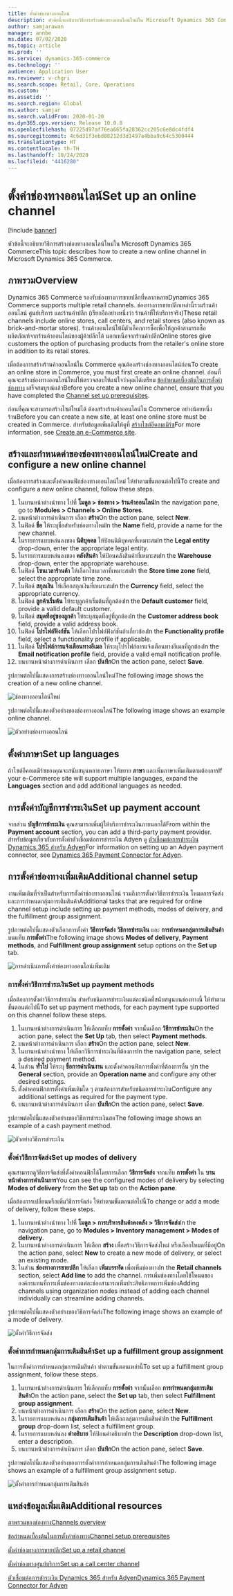 ```yaml
---
title: ตั้งค่าช่องทางออนไลน์
description: หัวข้อนี้จะอธิบายวิธีการสร้างช่องทางออนไลน์ใหม่ใน Microsoft Dynamics 365 Commerce
author: samjarawan
manager: annbe
ms.date: 07/02/2020
ms.topic: article
ms.prod: ''
ms.service: dynamics-365-commerce
ms.technology: ''
audience: Application User
ms.reviewer: v-chgri
ms.search.scope: Retail, Core, Operations
ms.custom: ''
ms.assetid: ''
ms.search.region: Global
ms.author: samjar
ms.search.validFrom: 2020-01-20
ms.dyn365.ops.version: Release 10.0.8
ms.openlocfilehash: 07225d97af76ea665fa28362cc205c6e8dc4fdf4
ms.sourcegitcommit: 4c6d31f3ebd88212d3d1497a4bba9c64c5300444
ms.translationtype: HT
ms.contentlocale: th-TH
ms.lasthandoff: 10/24/2020
ms.locfileid: "4416280"
---
```

# <a name="set-up-an-online-channel"></a><span data-ttu-id="8d007-103">ตั้งค่าช่องทางออนไลน์</span><span class="sxs-lookup"><span data-stu-id="8d007-103">Set up an online channel</span></span>


[!include [banner](includes/banner.md)]

<span data-ttu-id="8d007-104">หัวข้อนี้จะอธิบายวิธีการสร้างช่องทางออนไลน์ใหม่ใน Microsoft Dynamics 365 Commerce</span><span class="sxs-lookup"><span data-stu-id="8d007-104">This topic describes how to create a new online channel in Microsoft Dynamics 365 Commerce.</span></span>

## <a name="overview"></a><span data-ttu-id="8d007-105">ภาพรวม</span><span class="sxs-lookup"><span data-stu-id="8d007-105">Overview</span></span>

<span data-ttu-id="8d007-106">Dynamics 365 Commerce รองรับช่องทางการขายปลีกที่หลากหลาย</span><span class="sxs-lookup"><span data-stu-id="8d007-106">Dynamics 365 Commerce supports multiple retail channels.</span></span> <span data-ttu-id="8d007-107">ช่องทางการขายปลีกเหล่านี้รวมร้านค้าออนไลน์ ศูนย์บริการ และร้านค้าปลีก (เรียกอีกอย่างหนึ่งว่า ร้านค้าที่ให้บริการจริง)</span><span class="sxs-lookup"><span data-stu-id="8d007-107">These retail channels include online stores, call centers, and retail stores (also known as brick-and-mortar stores).</span></span> <span data-ttu-id="8d007-108">ร้านค้าออนไลน์ให้มีตัวเลือกการซื้อเพื่อให้ลูกค้าสามารถซื้อผลิตภัณฑ์จากร้านค้าออนไลน์ของผู้ค้าปลีกได้ นอกเหนือจากร้านค้าปลีก</span><span class="sxs-lookup"><span data-stu-id="8d007-108">Online stores give customers the option of purchasing products from the retailer's online store in addition to its retail stores.</span></span>

<span data-ttu-id="8d007-109">เมื่อต้องการสร้างร้านค้าออนไลน์ใน Commerce คุณต้องสร้างช่องทางออนไลน์ก่อน</span><span class="sxs-lookup"><span data-stu-id="8d007-109">To create an online store in Commerce, you must first create an online channel.</span></span> <span data-ttu-id="8d007-110">ก่อนที่คุณจะสร้างช่องทางออนไลน์ใหม่ให้ตรวจสอบให้แน่ใจว่าคุณได้เตรียม [ข้อกำหนดเบื้องต้นในการตั้งค่าช่องทาง](channels-prerequisites.md) เสร็จสมบูรณ์แล้ว</span><span class="sxs-lookup"><span data-stu-id="8d007-110">Before you create a new online channel, ensure that you have completed the [Channel set up prerequisites](channels-prerequisites.md).</span></span>

<span data-ttu-id="8d007-111">ก่อนที่คุณจะสามารถสร้างไซต์ใหม่ได้ ต้องสร้างร้านค้าออนไลน์ใน Commerce อย่างน้อยหนึ่งร้าน</span><span class="sxs-lookup"><span data-stu-id="8d007-111">Before you can create a new site, at least one online store must be created in Commerce.</span></span> <span data-ttu-id="8d007-112">สำหรับข้อมูลเพิ่มเติมให้ดูที่ [สร้างไซต์อีคอมเมิร์ซ](create-ecommerce-site.md)</span><span class="sxs-lookup"><span data-stu-id="8d007-112">For more information, see [Create an e-Commerce site](create-ecommerce-site.md).</span></span>

## <a name="create-and-configure-a-new-online-channel"></a><span data-ttu-id="8d007-113">สร้างและกำหนดค่าของช่องทางออนไลน์ใหม่</span><span class="sxs-lookup"><span data-stu-id="8d007-113">Create and configure a new online channel</span></span>

<span data-ttu-id="8d007-114">เมื่อต้องการสร้างและตั้งค่าคอนฟิกช่องทางออนไลน์ใหม่ ให้ทำตามขั้นตอนต่อไปนี้</span><span class="sxs-lookup"><span data-stu-id="8d007-114">To create and configure a new online channel, follow these steps.</span></span>

1. <span data-ttu-id="8d007-115">ในบานหน้าต่างนำทาง ไปที่ **โมดูล \> ช่องทาง \> ร้านค้าออนไลน์**</span><span class="sxs-lookup"><span data-stu-id="8d007-115">In the navigation pane, go to **Modules \> Channels \> Online Stores**.</span></span>
1. <span data-ttu-id="8d007-116">บนหน้าต่างการดำเนินการ เลือก **สร้าง**</span><span class="sxs-lookup"><span data-stu-id="8d007-116">On the action pane, select **New**.</span></span>
1. <span data-ttu-id="8d007-117">ในฟิลด์ **ชื่อ** ให้ระบุชื่อสำหรับช่องทางใหม่</span><span class="sxs-lookup"><span data-stu-id="8d007-117">In the **Name** field, provide a name for the new channel.</span></span>
1. <span data-ttu-id="8d007-118">ในรายการแบบหล่นลงของ **นิติบุคคล** ให้ป้อนนิติบุคคลที่เหมาะสม</span><span class="sxs-lookup"><span data-stu-id="8d007-118">In the **Legal entity** drop-down, enter the appropriate legal entity.</span></span>
1. <span data-ttu-id="8d007-119">ในรายการแบบหล่นลงของ **คลังสินค้า** ให้ป้อนคลังสินค้าที่เหมาะสม</span><span class="sxs-lookup"><span data-stu-id="8d007-119">In the **Warehouse** drop-down, enter the appropriate warehouse.</span></span>
1. <span data-ttu-id="8d007-120">ในฟิลด์ **โซนเวลาร้านค้า** ให้เลือกโซนเวลาที่เหมาะสม</span><span class="sxs-lookup"><span data-stu-id="8d007-120">In the **Store time zone** field, select the appropriate time zone.</span></span>
1. <span data-ttu-id="8d007-121">ในฟิลด์ **สกุลเงิน** ให้เลือกสกุลเงินที่เหมาะสม</span><span class="sxs-lookup"><span data-stu-id="8d007-121">In the **Currency** field, select the appropriate currency.</span></span>
1. <span data-ttu-id="8d007-122">ในฟิลด์ **ลูกค้าเริ่มต้น** ให้ระบุลูกค้าเริ่มต้นที่ถูกต้อง</span><span class="sxs-lookup"><span data-stu-id="8d007-122">In the **Default customer** field, provide a valid default customer.</span></span>
1. <span data-ttu-id="8d007-123">ในฟิลด์ **สมุดที่อยู่ของลูกค้า** ให้ระบุสมุดที่อยู่ที่ถูกต้อง</span><span class="sxs-lookup"><span data-stu-id="8d007-123">In the **Customer address book** field, provide a valid address book.</span></span>
1. <span data-ttu-id="8d007-124">ในฟิลด์ **โปรไฟล์ฟังก์ชัน** ให้เลือกโปรไฟล์ฟังก์ชันถ้าเกี่ยวข้อง</span><span class="sxs-lookup"><span data-stu-id="8d007-124">In the **Functionality profile** field, select a functionality profile if applicable.</span></span>
1. <span data-ttu-id="8d007-125">ในฟิลด์ **โปรไฟล์การแจ้งเตือนทางอีเมล** ให้ระบุโปรไฟล์การแจ้งเตือนทางอีเมลที่ถูกต้อง</span><span class="sxs-lookup"><span data-stu-id="8d007-125">In the **Email notification profile** field, provide a valid email notification profile.</span></span>
1. <span data-ttu-id="8d007-126">บนบานหน้าต่างการดำเนินการ เลือก **บันทึก**</span><span class="sxs-lookup"><span data-stu-id="8d007-126">On the action pane, select **Save**.</span></span>

<span data-ttu-id="8d007-127">รูปภาพต่อไปนี้แสดงการสร้างช่องทางออนไลน์ใหม่</span><span class="sxs-lookup"><span data-stu-id="8d007-127">The following image shows the creation of a new online channel.</span></span>

![ช่องทางออนไลน์ใหม่](media/channel-setup-online-1.png)

<span data-ttu-id="8d007-129">รูปภาพต่อไปนี้แสดงตัวอย่างของช่องทางออนไลน์</span><span class="sxs-lookup"><span data-stu-id="8d007-129">The following image shows an example online channel.</span></span>

![ตัวอย่างช่องทางออนไลน์](media/channel-setup-online-2.png)

## <a name="set-up-languages"></a><span data-ttu-id="8d007-131">ตั้งค่าภาษา</span><span class="sxs-lookup"><span data-stu-id="8d007-131">Set up languages</span></span>

<span data-ttu-id="8d007-132">ถ้าไซต์อีคอมเมิร์ซของคุณจะสนับสนุนหลายภาษา ให้ขยาย **ภาษา** และเพิ่มภาษาเพิ่มเติมตามต้องการ</span><span class="sxs-lookup"><span data-stu-id="8d007-132">If your e-Commerce site will support multiple languages, expand the **Languages** section and add additional languages as needed.</span></span>

## <a name="set-up-payment-account"></a><span data-ttu-id="8d007-133">การตั้งค่าบัญชีการชำระเงิน</span><span class="sxs-lookup"><span data-stu-id="8d007-133">Set up payment account</span></span>

<span data-ttu-id="8d007-134">จากส่วน **บัญชีการชำระเงิน** คุณสามารถเพิ่มผู้ให้บริการชำระเงินภายนอกได้</span><span class="sxs-lookup"><span data-stu-id="8d007-134">From within the **Payment account** section, you can add a third-party payment provider.</span></span> <span data-ttu-id="8d007-135">สำหรับข้อมูลเกี่ยวกับการตั้งค่าตัวเชื่อมต่อการชำระเงิน Adyen ดู [ตัวเชื่อมต่อการชำระเงิน Dynamics 365 สำหรับ Adyen](../retail/dev-itpro/adyen-connector.md)</span><span class="sxs-lookup"><span data-stu-id="8d007-135">For information on setting up an Adyen payment connector, see [Dynamics 365 Payment Connector for Adyen](../retail/dev-itpro/adyen-connector.md).</span></span>

## <a name="additional-channel-setup"></a><span data-ttu-id="8d007-136">การตั้งค่าช่องทางเพิ่มเติม</span><span class="sxs-lookup"><span data-stu-id="8d007-136">Additional channel setup</span></span>

<span data-ttu-id="8d007-137">งานเพิ่มเติมที่จำเป็นสำหรับการตั้งค่าช่องทางออนไลน์ รวมถึงการตั้งค่าวิธีการชำระเงิน โหมดการจัดส่ง และการกำหนดกลุ่มการเติมสินค้า</span><span class="sxs-lookup"><span data-stu-id="8d007-137">Additional tasks that are required for online channel setup include setting up payment methods, modes of delivery, and the fulfillment group assignment.</span></span>

<span data-ttu-id="8d007-138">รูปภาพต่อไปนี้แสดงตัวเลือกการตั้งค่า **วิธีการจัดส่ง** **วิธีการชำระเงิน** และ **การกำหนดกลุ่มการเติมสินค้า** บนแท็บ **การตั้งค่า**</span><span class="sxs-lookup"><span data-stu-id="8d007-138">The following image shows **Modes of delivery**, **Payment methods**, and **Fulfillment group assignment** setup options on the **Set up** tab.</span></span>

![การดำเนินการตั้งค่าช่องทางออนไลน์เพิ่มเติม](media/channel-setup-online-3.png)

### <a name="set-up-payment-methods"></a><span data-ttu-id="8d007-140">การตั้งค่าวิธีการชำระเงิน</span><span class="sxs-lookup"><span data-stu-id="8d007-140">Set up payment methods</span></span>

<span data-ttu-id="8d007-141">เมื่อต้องการตั้งค่าวิธีการชำระเงิน สำหรับชนิดการชำระเงินแต่ละชนิดที่สนับสนุนบนช่องทางนี้ ให้ทำตามขั้นตอนต่อไปนี้</span><span class="sxs-lookup"><span data-stu-id="8d007-141">To set up payment methods, for each payment type supported on this channel follow these steps.</span></span>

1. <span data-ttu-id="8d007-142">ในบานหน้าต่างการดำเนินการ ให้เลือกแท็บ **การตั้งค่า** จากนั้นเลือก **วิธีการชำระเงิน**</span><span class="sxs-lookup"><span data-stu-id="8d007-142">On the action pane, select the **Set Up** tab, then select **Payment methods**.</span></span>
1. <span data-ttu-id="8d007-143">บนหน้าต่างการดำเนินการ เลือก **สร้าง**</span><span class="sxs-lookup"><span data-stu-id="8d007-143">On the action pane, select **New**.</span></span>
1. <span data-ttu-id="8d007-144">ในบานหน้าต่างนำทาง ให้เลือกวิธีการชำระเงินที่ต้องการ</span><span class="sxs-lookup"><span data-stu-id="8d007-144">In the navigation pane, select a desired payment method.</span></span>
1. <span data-ttu-id="8d007-145">ในส่วน **ทั่วไป** ให้ระบุ **ชื่อการดำเนินงาน** และตั้งค่าคอนฟิกการตั้งค่าที่ต้องการอื่น ๆ</span><span class="sxs-lookup"><span data-stu-id="8d007-145">In the **General** section, provide an **Operation name** and configure any other desired settings.</span></span>
1. <span data-ttu-id="8d007-146">ตั้งค่าคอนฟิกการตั้งค่าเพิ่มเติมใด ๆ ตามต้องการสำหรับชนิดการชำระเงิน</span><span class="sxs-lookup"><span data-stu-id="8d007-146">Configure any additional settings as required for the payment type.</span></span>
1. <span data-ttu-id="8d007-147">บนบานหน้าต่างการดำเนินการ เลือก **บันทึก**</span><span class="sxs-lookup"><span data-stu-id="8d007-147">On the action pane, select **Save**.</span></span>

<span data-ttu-id="8d007-148">รูปภาพต่อไปนี้แสดงตัวอย่างของวิธีการชำระเงินสด</span><span class="sxs-lookup"><span data-stu-id="8d007-148">The following image shows an example of a cash payment method.</span></span>

![ตัวอย่างวิธีการชำระเงิน](media/channel-setup-retail-5.png)

### <a name="set-up-modes-of-delivery"></a><span data-ttu-id="8d007-150">ตั้งค่าวิธีการจัดส่ง</span><span class="sxs-lookup"><span data-stu-id="8d007-150">Set up modes of delivery</span></span>

<span data-ttu-id="8d007-151">คุณสามารถดูวิธีการจัดส่งที่ตั้งค่าคอนฟิกได้โดยการเลือก **วิธีการจัดส่ง** จากแท็บ **การตั้งค่า** ใน **บานหน้าต่างการดำเนินการ**</span><span class="sxs-lookup"><span data-stu-id="8d007-151">You can see the configured modes of delivery by selecting **Modes of delivery** from the **Set up** tab on the **Action pane**.</span></span>  

<span data-ttu-id="8d007-152">เมื่อต้องการเปลี่ยนหรือเพิ่มวิธีการจัดส่ง ให้ทำตามขั้นตอนต่อไปนี้</span><span class="sxs-lookup"><span data-stu-id="8d007-152">To change or add a mode of delivery, follow these steps.</span></span>

1. <span data-ttu-id="8d007-153">ในบานหน้าต่างนำทาง ไปที่ **โมดูล \> การบริหารสินค้าคงคลัง \> วิธีการจัดส่ง**</span><span class="sxs-lookup"><span data-stu-id="8d007-153">In the navigation pane, go to **Modules \> Inventory management \> Modes of delivery**.</span></span>
1. <span data-ttu-id="8d007-154">ในบานหน้าต่างการดำเนินการ ให้เลือก **สร้าง** เพื่อสร้างวิธีการจัดส่งใหม่ หรือเลือกโหมดที่มีอยู่</span><span class="sxs-lookup"><span data-stu-id="8d007-154">On the action pane, select **New** to create a new mode of delivery, or select an existing mode.</span></span>
1. <span data-ttu-id="8d007-155">ในส่วน **ช่องทางการขายปลีก** ให้เลือก **เพิ่มบรรทัด** เพื่อเพิ่มช่องทาง</span><span class="sxs-lookup"><span data-stu-id="8d007-155">In the **Retail channels** section, select **Add line** to add the channel.</span></span> <span data-ttu-id="8d007-156">การเพิ่มช่องทางโดยใช้โหนดขององค์กรแทนที่การเพิ่มช่องทางแต่ละช่องสามารถเพิ่มประสิทธิภาพการเพิ่มช่อง</span><span class="sxs-lookup"><span data-stu-id="8d007-156">Adding channels using organization nodes instead of adding each channel individually can streamline adding channels.</span></span>

<span data-ttu-id="8d007-157">รูปภาพต่อไปนี้แสดงตัวอย่างของวิธีการจัดส่ง</span><span class="sxs-lookup"><span data-stu-id="8d007-157">The following image shows an example of a mode of delivery.</span></span>

![ตั้งค่าวิธีการจัดส่ง](media/channel-setup-retail-7.png)

### <a name="set-up-a-fulfillment-group-assignment"></a><span data-ttu-id="8d007-159">ตั้งค่าการกำหนดกลุ่มการเติมสินค้า</span><span class="sxs-lookup"><span data-stu-id="8d007-159">Set up a fulfillment group assignment</span></span>

<span data-ttu-id="8d007-160">ในการตั้งค่าการกำหนดกลุ่มการเติมสินค้า ทำตามขั้นตอนเหล่านี้</span><span class="sxs-lookup"><span data-stu-id="8d007-160">To set up a fulfillment group assignment, follow these steps.</span></span>

1. <span data-ttu-id="8d007-161">ในบานหน้าต่างการดำเนินการ ให้เลือกแท็บ **การตั้งค่า** จากนั้นเลือก **การกำหนดกลุ่มการเติมสินค้า**</span><span class="sxs-lookup"><span data-stu-id="8d007-161">On the action pane, select the **Set up** tab, then select **Fulfillment group assignment**.</span></span>
1. <span data-ttu-id="8d007-162">บนหน้าต่างการดำเนินการ เลือก **สร้าง**</span><span class="sxs-lookup"><span data-stu-id="8d007-162">On the action pane, select **New**.</span></span>
1. <span data-ttu-id="8d007-163">ในรายการแบบหล่นลง **กลุ่มการเติมสินค้า** ให้เลือกกลุ่มการเติมสินค้า</span><span class="sxs-lookup"><span data-stu-id="8d007-163">In the **Fulfillment group** drop-down list, select a fulfillment group.</span></span>
1. <span data-ttu-id="8d007-164">ในรายการแบบหล่นลง **คำอธิบาย** ให้ป้อนคำอธิบาย</span><span class="sxs-lookup"><span data-stu-id="8d007-164">In the **Description** drop-down list, enter a description.</span></span>
1. <span data-ttu-id="8d007-165">บนบานหน้าต่างการดำเนินการ เลือก **บันทึก**</span><span class="sxs-lookup"><span data-stu-id="8d007-165">On the action pane, select **Save**.</span></span>

<span data-ttu-id="8d007-166">รูปภาพต่อไปนี้แสดงตัวอย่างของการตั้งค่าการกำหนดกลุ่มการเติมสินค้า</span><span class="sxs-lookup"><span data-stu-id="8d007-166">The following image shows an example of a fulfillment group assignment setup.</span></span>

![ตั้งค่าการกำหนดกลุ่มการเติมสินค้า](media/channel-setup-retail-9.png)

## <a name="additional-resources"></a><span data-ttu-id="8d007-168">แหล่งข้อมูลเพิ่มเติม</span><span class="sxs-lookup"><span data-stu-id="8d007-168">Additional resources</span></span>

[<span data-ttu-id="8d007-169">ภาพรวมของช่องทาง</span><span class="sxs-lookup"><span data-stu-id="8d007-169">Channels overview</span></span>](channels-overview.md)

[<span data-ttu-id="8d007-170">ข้อกำหนดเบื้องต้นในการตั้งค่าช่องทาง</span><span class="sxs-lookup"><span data-stu-id="8d007-170">Channel setup prerequisites</span></span>](channels-prerequisites.md)

[<span data-ttu-id="8d007-171">ตั้งค่าช่องทางการขายปลีก</span><span class="sxs-lookup"><span data-stu-id="8d007-171">Set up a retail channel</span></span>](channel-setup-retail.md)

[<span data-ttu-id="8d007-172">ตั้งค่าช่องทางศูนย์บริการ</span><span class="sxs-lookup"><span data-stu-id="8d007-172">Set up a call center channel</span></span>](channel-setup-callcenter.md)

[<span data-ttu-id="8d007-173">ตัวเชื่อมต่อการชำระเงิน Dynamics 365 สำหรับ Adyen</span><span class="sxs-lookup"><span data-stu-id="8d007-173">Dynamics 365 Payment Connector for Adyen</span></span>](../retail/dev-itpro/adyen-connector.md)

